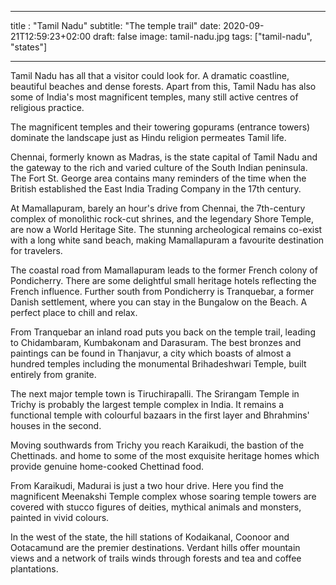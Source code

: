 
---
title : "Tamil Nadu"
subtitle: "The temple trail"
date: 2020-09-21T12:59:23+02:00
draft: false
image: tamil-nadu.jpg
tags: ["tamil-nadu", "states"] 

---


Tamil Nadu has all that a visitor could look for. A dramatic coastline, beautiful beaches and dense forests. Apart from this, Tamil Nadu has also some of India's most magnificent temples, many still active centres of religious practice.

The magnificent temples and their towering gopurams (entrance towers) dominate the landscape just as Hindu religion permeates Tamil life.
 

Chennai, formerly known as Madras, is the state capital of Tamil Nadu and the gateway to the rich and varied culture of the South Indian peninsula. The Fort St. George area contains many reminders of the time when the British established the East India Trading Company in the 17th century.

At Mamallapuram, barely an hour's drive from Chennai, the 7th-century complex of monolithic rock-cut shrines, and the legendary Shore Temple, are now a World Heritage Site. The stunning archeological remains co-exist with a long white sand beach, making Mamallapuram a favourite destination for travelers.

The coastal road from Mamallapuram leads to the former French colony of Pondicherry. There are some delightful small heritage hotels reflecting the French influence. Further south from Pondicherry is Tranquebar, a former Danish settlement, where you can stay in the Bungalow on the Beach. A perfect place to chill and relax.

From Tranquebar an inland road puts you back on the temple trail, leading to Chidambaram, Kumbakonam and Darasuram. The best bronzes and paintings can be found in Thanjavur, a city which boasts of almost a hundred temples including the monumental Brihadeshwari Temple, built entirely from granite.

The next major temple town is Tiruchirapalli. The Srirangam Temple in Trichy is probably the largest temple complex in India. It remains a functional temple with colourful bazaars in the first layer and Bhrahmins' houses in the second.

Moving southwards from Trichy you reach Karaikudi, the bastion of the Chettinads. and home to some of the most exquisite heritage homes which provide genuine home-cooked Chettinad food.

From Karaikudi, Madurai is just a two hour drive. Here you find the magnificent Meenakshi Temple complex whose soaring temple towers are covered with stucco figures of deities, mythical animals and monsters, painted in vivid colours.

In the west of the state, the hill stations of Kodaikanal, Coonoor and Ootacamund are the premier destinations. Verdant hills offer mountain views and a network of trails winds through forests and tea and coffee plantations.
